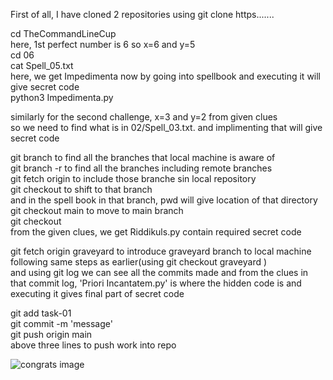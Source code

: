 First of all, I have cloned 2 repositories using git clone https.......


cd TheCommandLineCup<br>
here, 1st perfect number is 6 so x=6 and y=5 <br>
cd 06<br>
cat Spell_05.txt<br>here, we get Impedimenta now by going into spellbook and executing it will give secret code<br>
python3 Impedimenta.py 


similarly for the second challenge, x=3 and y=2 from given clues<br>
so we need to find what is in 02/Spell_03.txt. and implimenting that will give secret code 


git branch to find all the branches that local machine is aware of<br>
git branch -r to find all the branches including remote branches <br>
git fetch origin <remotebranch> to include those branche sin local repository<br>
git checkout <specified branch> to shift to that branch<br>
and in the spell book in that branch, pwd will give location of that directory<br>
git checkout main to move to main branch<br>
git checkout <specified branch> <location we got earlier><br>
from the given clues, we get Riddikuls.py contain required secret code

git fetch origin graveyard to introduce graveyard branch to local machine<br>
following same steps as earlier(using git checkout graveyard <location of spellbook in remote branch>) <br>
and using git log we can see all the commits made and from the clues in that commit log, 'Priori Incantatem.py' is where the hidden code is and executing it gives final part of secret code 

git add task-01<br>
git commit -m 'message'<br>
git push origin main<br>
above three lines to push work into repo


![congrats image](/home/khushal/amfoss-tasks/task-01/congrats.png)

